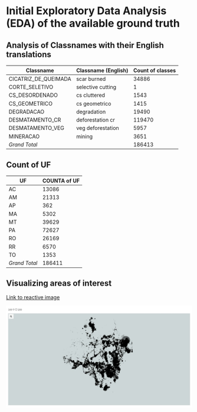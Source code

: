 # Initial Exploratory Data Analysis (EDA)  of the available ground truth 


## Analysis of Classnames with their English translations

| Classname| Classname (English) | Count of classes |
| --- | ---- | ---- |
| CICATRIZ_DE_QUEIMADA| scar burned | 34886 |
| CORTE_SELETIVO | selective cutting | 1 |
| CS_DESORDENADO | cs cluttered | 1543 |
| CS_GEOMETRICO | cs geometrico | 1415 |
| DEGRADACAO | degradation | 19490 |
| DESMATAMENTO_CR | deforestation cr | 119470 |
| DESMATAMENTO_VEG | veg deforestation | 5957 |
| MINERACAO | mining | 3651 |
| *Grand Total* |    | 186413 |



## Count of UF 

|UF |COUNTA of UF |
| -- | -----|
| AC	|13086
| AM	|21313
| AP	| 362
| MA	| 5302
| MT	|39629
| PA	|72627
| RO	| 26169
| RR | 6570
| TO	|1353
| *Grand Total* |	186411



## Visualizing areas of interest 

[Link to reactive image](https://public.flourish.studio/visualisation/4029198/)

![Deforestation in Brazil](https://github.com/skyprince999/planet_hack_2020_deforestation/blob/main/Deterioration%20in%20Brazil.jpeg)
